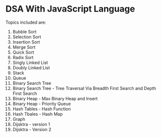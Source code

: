 # DSA With JavaScript Language
Topics included are:
1. Bubble Sort
2. Selection Sort
3. Insertion Sort
4. Merge Sort
5. Quick Sort
6. Radix Sort
7. Singly Linked List
8. Doubly Linked List
9. Stack
10. Queue
11. Binary Search Tree
12. Binary Search Tree - Tree Traversal Via Breadth First Search and Depth First Search
13. Binary Heap - Max Binary Heap and Insert 
14. Binary Heap - Priority Queue
15. Hash Tables - Hash Function
16. Hash Tbales - Hash Map
17. Graph
18. Dijsktra - version 1
19. Dijsktra - Version 2